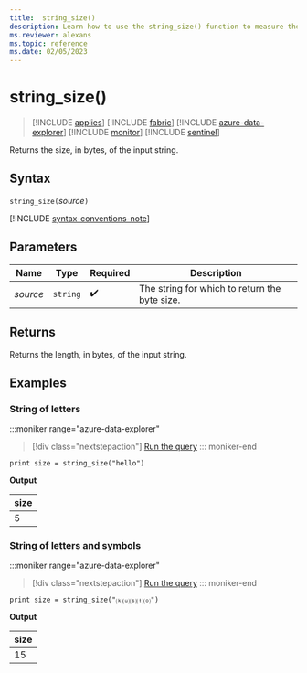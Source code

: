 ```yaml
---
title:  string_size()
description: Learn how to use the string_size() function to measure the size of the input string.
ms.reviewer: alexans
ms.topic: reference
ms.date: 02/05/2023
---
```

# string_size()

> [!INCLUDE [applies](../includes/applies-to-version/applies.md)] [!INCLUDE [fabric](../includes/applies-to-version/fabric.md)] [!INCLUDE [azure-data-explorer](../includes/applies-to-version/azure-data-explorer.md)] [!INCLUDE [monitor](../includes/applies-to-version/monitor.md)] [!INCLUDE [sentinel](../includes/applies-to-version/sentinel.md)]

Returns the size, in bytes, of the input string.

## Syntax

`string_size(`*source*`)`

[!INCLUDE [syntax-conventions-note](../includes/syntax-conventions-note.md)]

## Parameters

| Name | Type | Required | Description |
|--|--|--|--|
| *source* | `string` |  :heavy_check_mark: | The string for which to return the byte size.|

## Returns

Returns the length, in bytes, of the input string.

## Examples

### String of letters

:::moniker range="azure-data-explorer"
> [!div class="nextstepaction"]
> <a href="https://dataexplorer.azure.com/clusters/help/databases/Samples?query=H4sIAAAAAAAAAysoyswrUSjOrEpVsFUoLgHy0uNBPA2ljNScnHwlTQB9vNZzIQAAAA==" target="_blank">Run the query</a>
::: moniker-end

```kusto
print size = string_size("hello")
```

**Output**

|size|
|---|
|5|

### String of letters and symbols

:::moniker range="azure-data-explorer"
> [!div class="nextstepaction"]
> <a href="https://dataexplorer.azure.com/clusters/help/databases/Samples?query=H4sIAAAAAAAAAysoyswrUSjOrEpVsFUoLgHy0uNBPA2lR5OWPZq04dGkdY8mrX80aZWSJgDJzHqdKwAAAA==" target="_blank">Run the query</a>
::: moniker-end

```kusto
print size = string_size("⒦⒰⒮⒯⒪")
```

**Output**

|size|
|---|
|15|
